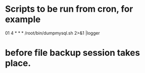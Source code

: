 # Scripts to be run from cron, for example

01 4 * * * /root/bin/dumpmysql.sh 2>&1 |logger

# before file backup session takes place.
